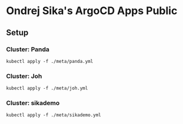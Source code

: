 # Ondrej Sika's ArgoCD Apps Public

## Setup

### Cluster: Panda

```
kubectl apply -f ./meta/panda.yml
```

### Cluster: Joh

```
kubectl apply -f ./meta/joh.yml
```

### Cluster: sikademo

```
kubectl apply -f ./meta/sikademo.yml
```

